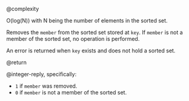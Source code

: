 @complexity

O(log(N)) with N being the number of elements in the sorted set.

Removes the `member` from the sorted set stored at `key`. If
`member` is not a member of the sorted set, no operation is performed.

An error is returned when `key` exists and does not hold a sorted set.

@return

@integer-reply, specifically:

* `1` if `member` was removed.
* `0` if `member` is not a member of the sorted set.

